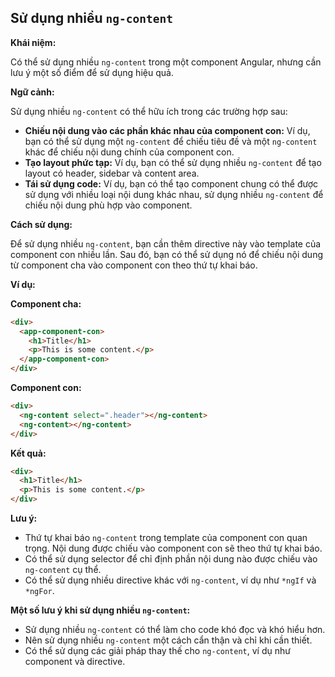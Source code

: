 ## Sử dụng nhiều `ng-content`

**Khái niệm:**

Có thể sử dụng nhiều `ng-content` trong một component Angular, nhưng cần lưu ý một số điểm để sử dụng hiệu quả.

**Ngữ cảnh:**

Sử dụng nhiều `ng-content` có thể hữu ích trong các trường hợp sau:

- **Chiếu nội dung vào các phần khác nhau của component con:** Ví dụ, bạn có thể sử dụng một `ng-content` để chiếu tiêu đề và một `ng-content` khác để chiếu nội dung chính của component con.
- **Tạo layout phức tạp:** Ví dụ, bạn có thể sử dụng nhiều `ng-content` để tạo layout có header, sidebar và content area.
- **Tái sử dụng code:** Ví dụ, bạn có thể tạo component chung có thể được sử dụng với nhiều loại nội dung khác nhau, sử dụng nhiều `ng-content` để chiếu nội dung phù hợp vào component.

**Cách sử dụng:**

Để sử dụng nhiều `ng-content`, bạn cần thêm directive này vào template của component con nhiều lần. Sau đó, bạn có thể sử dụng nó để chiếu nội dung từ component cha vào component con theo thứ tự khai báo.

**Ví dụ:**

**Component cha:**

```html
<div>
  <app-component-con>
    <h1>Title</h1>
    <p>This is some content.</p>
  </app-component-con>
</div>
```

**Component con:**

```html
<div>
  <ng-content select=".header"></ng-content>
  <ng-content></ng-content>
</div>
```

**Kết quả:**

```html
<div>
  <h1>Title</h1>
  <p>This is some content.</p>
</div>
```

**Lưu ý:**

- Thứ tự khai báo `ng-content` trong template của component con quan trọng. Nội dung được chiếu vào component con sẽ theo thứ tự khai báo.
- Có thể sử dụng selector để chỉ định phần nội dung nào được chiếu vào `ng-content` cụ thể.
- Có thể sử dụng nhiều directive khác với `ng-content`, ví dụ như `*ngIf` và `*ngFor`.

**Một số lưu ý khi sử dụng nhiều `ng-content`:**

- Sử dụng nhiều `ng-content` có thể làm cho code khó đọc và khó hiểu hơn.
- Nên sử dụng nhiều `ng-content` một cách cẩn thận và chỉ khi cần thiết.
- Có thể sử dụng các giải pháp thay thế cho `ng-content`, ví dụ như component và directive.
